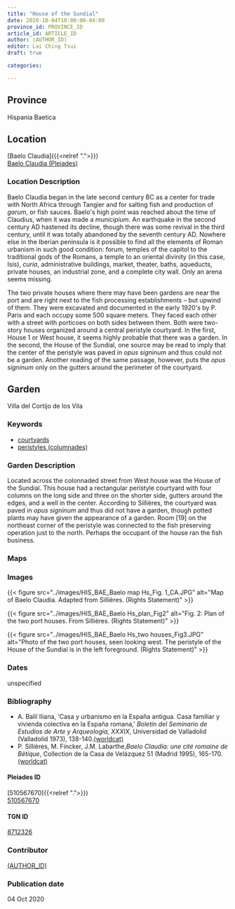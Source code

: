 ```yaml
---
title: "House of the Sundial"
date: 2020-10-04T10:00:00-04:00
province_id: PROVINCE_ID
article_id: ARTICLE_ID
author: (AUTHOR_ID)
editor: Lai Ching Tsui
draft: true

categories:

---
```


## Province
Hispania Baetica

<!--### Province Description-->

<!-- DESCRIPTION -->


## Location

[Baelo Claudia]({{<relref ".">}}) \
[Baelo Claudia (Pleiades)](https://pleiades.stoa.org/places/256005)

### Location Description

Baelo Claudia began in the late second century BC as a center for trade with North Africa through Tangier and for salting fish and production of *garum*, or fish sauces. Baelo's high point was reached about the time of Claudius, when it was made a *municipium*. An earthquake in the second century AD hastened its decline, though there was some revival in the third century, until it was totally abandoned by the seventh century AD.  Nowhere else in the Iberian peninsula is it possible to find all the elements of Roman urbanism in such good condition: forum, temples of the capitol to the traditional gods of the Romans, a temple to an oriental divinity (in this case, Isis), *curia*, administrative buildings, market, theater, baths, aqueducts, private houses, an industrial zone, and a complete city wall.  Only an arena seems missing.

The two private houses where there may have been gardens are near the port and are right next to the fish processing establishments – but upwind of them.  They were excavated and documented in the early 1920's by P. Paris and each occupy some 500 square meters. They faced each other with a street with porticoes on both sides between them.  Both were two-story houses organized around a central peristyle courtyard. In the first, House 1 or West house, it seems highly probable that there was a garden.  In the second, the House of the Sundial, one source may be read to imply that the center of the peristyle was paved in *opus signinum* and thus could not be a garden. Another reading of the same passage, however, puts the *opus signinum* only on the gutters around the perimeter of the courtyard.

<!--## Sublocation-->

<!--
[AREA WITHIN LOCATION, LIKE “PALATINE HILL”](GEOREFERENCE LINK)
A sublocation is any area larger than an individual garden, but located within a location. I would always try to include a link to a controlled vocabulary here if possible. This ID may well be different from the Garden ID, e.g., Pompeii versus a Garden in one of the houses which has its own Pleiades ID.
-->

<!--### Sublocation Description-->

<!-- DESCRIPTION -->

## Garden

Villa del Cortijo de los Vila

### Keywords

- [courtyards](http://vocab.getty.edu/page/aat/300004095)
- [peristyles (columnades)](http://vocab.getty.edu/page/aat/300004029)


### Garden Description

Located across the colonnaded street from West house was the House of the Sundial.   This house had a rectangular peristyle courtyard with four columns on the long side and three on the shorter side, gutters around the edges, and a well in the center.  According to Sillières, the courtyard was paved in *opus signinum* and thus did not have a garden, though potted plants may have given the appearance of a garden.  Room [19] on the northeast corner of the peristyle was connected to the fish preserving operation just to the north.  Perhaps the occupant of the house ran the fish business.  


### Maps

<!--
{{< figure src="IMG_URL" alt="ALT_TEXT" title="CAPTION" >}}
-->

<!--### Plans-->

<!--
{{< figure src="IMG_URL" alt="ALT_TEXT" title="CAPTION" >}}
-->

### Images

{{< figure src="../images/HIS_BAE_Baelo map Hs_Fig. 1_CA.JPG" alt="Map of Baelo Claudia. Adapted from Sillières. (Rights Statement)" >}}

{{< figure src="../images/HIS_BAE_Baelo Hs_plan_Fig2" alt="Fig. 2: Plan of the two port houses. From Sillières. (Rights Statement)" >}}

{{< figure src="../images/HIS_BAE_Baelo Hs_two houses_Fig3.JPG" alt="Photo of the two port houses, seen looking west. The peristyle of the House of the Sundial is in the left foreground. (Rights Statement)" >}}



### Dates

unspecified

### Bibliography
* A. Balil Iliana, ‘Casa y urbanismo en la España antigua. Casa familiar y vivienda colectiva en la España romana,’ *Boletín del Seminario de Estudios de Arte y Arqueología, XXXIX*, Universidad de Valladolid (Valladolid 1973), 138-140.[(worldcat)](http://www.worldcat.org/oclc/7243478)
* P. Sillières, M. Fincker, J.M. Labarthe,*Baelo Claudia: une cité romaine de Bètique*, Collection de la Casa de Velázquez 51 (Madrid 1995), 165-170.[(worldcat)](http://www.worldcat.org/oclc/431871350)



<!--#### Periodo ID-->

<!-- [PERIODO_ID](https://pleiades.stoa.org/places/PLEIADES_ID) -->

#### Pleiades ID
[510567670]{{<relref ".">}}) \
[510567670](https://pleiades.stoa.org/places/510567670)

#### TGN ID
[8712326]( http://vocab.getty.edu/page/tgn/8712326)

### Contributor
[(AUTHOR_ID)](link) <!-- - (ORCID: [xxx](link)) -->

### Publication date
04 Oct 2020
